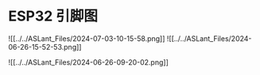 # ESP32 引脚图
![[../../ASLant_Files/2024-07-03-10-15-58.png]]
![[../../ASLant_Files/2024-06-26-15-52-53.png]]

![[../../ASLant_Files/2024-06-26-09-20-02.png]]

